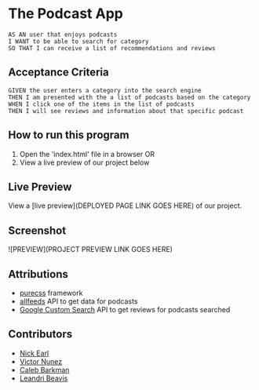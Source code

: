 # The Podcast App

````
AS AN user that enjoys podcasts
I WANT to be able to search for category 
SO THAT I can receive a list of recommendations and reviews
````

## Acceptance Criteria

````
GIVEN the user enters a category into the search engine
THEN I am presented with the a list of podcasts based on the category
WHEN I click one of the items in the list of podcasts
THEN I will see reviews and information about that specific podcast
````

## How to run this program

1. Open the 'index.html' file in a browser
OR
2. View a live preview of our project below

## Live Preview

View a [live preview](DEPLOYED PAGE LINK GOES HERE) of our project.

## Screenshot

![PREVIEW](PROJECT PREVIEW LINK GOES HERE)

## Attributions

* [purecss](https://purecss.io/) framework
* [allfeeds](https://allfeeds.ai/) API to get data for podcasts
* [Google Custom Search](https://developers.google.com/custom-search/) API to get reviews for podcasts searched

## Contributors

* [Nick Earl](https://github.com/nickrearl)
* [Victor Nunez](https://github.com/VN135766)
* [Caleb Barkman](https://github.com/Caleb6826)
* [Leandri Beavis](https://github.com/LeandriB)
